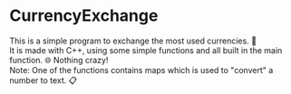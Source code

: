# CurrencyExchange

This is a simple program to exchange the most used currencies. 💱  <br /> 
It is made with C++, using some simple functions and all built in the main function. 🌐 Nothing crazy!  <br />
Note: One of the functions contains maps which is used to "convert" a number to text. 📋
